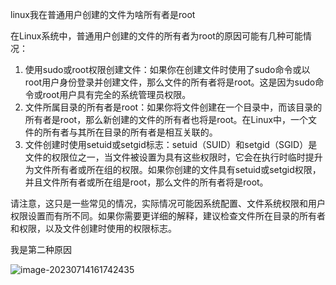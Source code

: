 linux我在普通用户创建的文件为啥所有者是root

在Linux系统中，普通用户创建的文件的所有者为root的原因可能有几种可能情况：

1. 使用sudo或root权限创建文件：如果你在创建文件时使用了sudo命令或以root用户身份登录并创建文件，那么文件的所有者将是root。这是因为sudo命令或root用户具有完全的系统管理员权限。
2. 文件所属目录的所有者是root：如果你将文件创建在一个目录中，而该目录的所有者是root，那么新创建的文件的所有者也将是root。在Linux中，一个文件的所有者与其所在目录的所有者是相互关联的。
3. 文件创建时使用setuid或setgid标志：setuid（SUID）和setgid（SGID）是文件的权限位之一，当文件被设置为具有这些权限时，它会在执行时临时提升为文件所有者或所在组的权限。如果你创建的文件具有setuid或setgid权限，并且文件所有者或所在组是root，那么文件的所有者将是root。

请注意，这只是一些常见的情况，实际情况可能因系统配置、文件系统权限和用户权限设置而有所不同。如果你需要更详细的解释，建议检查文件所在目录的所有者和权限，以及文件创建时使用的权限标志。

我是第二种原因

![image-20230714161742435](linux我在普通用户创建的文件为啥所有者是root/image-20230714161742435.png)
